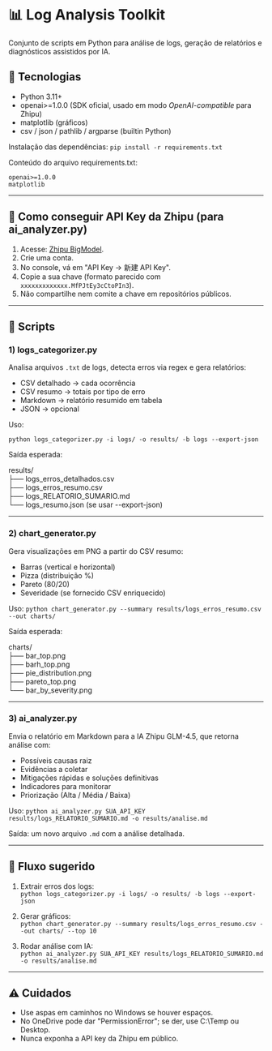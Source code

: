 # 📊 Log Analysis Toolkit

Conjunto de scripts em Python para análise de logs, geração de relatórios e diagnósticos assistidos por IA.  

## 🚀 Tecnologias

- Python 3.11+  
- openai>=1.0.0 (SDK oficial, usado em modo *OpenAI-compatible* para Zhipu)  
- matplotlib (gráficos)  
- csv / json / pathlib / argparse (builtin Python)  

Instalação das dependências:
`
pip install -r requirements.txt
`

Conteúdo do arquivo requirements.txt:

``
openai>=1.0.0
``
</br>
``
matplotlib
``

---

## 🔑 Como conseguir API Key da Zhipu (para ai_analyzer.py)

1. Acesse: <a href="https://open.bigmodel.cn/">Zhipu BigModel</a>.  
2. Crie uma conta.  
3. No console, vá em "API Key → 新建 API Key".  
4. Copie a sua chave (formato parecido com `xxxxxxxxxxxxx.MfPJtEy3cCtoPIn3`).  
5. Não compartilhe nem comite a chave em repositórios públicos.  

---

## 📂 Scripts

### 1) logs_categorizer.py

Analisa arquivos `.txt` de logs, detecta erros via regex e gera relatórios:

- CSV detalhado → cada ocorrência  
- CSV resumo → totais por tipo de erro  
- Markdown → relatório resumido em tabela  
- JSON → opcional  

Uso:

`
python logs_categorizer.py -i logs/ -o results/ -b logs --export-json
`

Saída esperada:

results/  
├── logs_erros_detalhados.csv  
├── logs_erros_resumo.csv  
├── logs_RELATORIO_SUMARIO.md  
└── logs_resumo.json   (se usar --export-json)  


---

### 2) chart_generator.py

Gera visualizações em PNG a partir do CSV resumo:

- Barras (vertical e horizontal)  
- Pizza (distribuição %)  
- Pareto (80/20)  
- Severidade (se fornecido CSV enriquecido)  

Uso:
`
python chart_generator.py --summary results/logs_erros_resumo.csv --out charts/
`

Saída esperada:

charts/  
├── bar_top.png  
├── barh_top.png  
├── pie_distribution.png  
├── pareto_top.png  
└── bar_by_severity.png  


---

### 3) ai_analyzer.py

Envia o relatório em Markdown para a IA Zhipu GLM-4.5, que retorna análise com:

- Possíveis causas raiz  
- Evidências a coletar  
- Mitigações rápidas e soluções definitivas  
- Indicadores para monitorar  
- Priorização (Alta / Média / Baixa)  

Uso:
`
python ai_analyzer.py SUA_API_KEY results/logs_RELATORIO_SUMARIO.md -o results/analise.md
`

Saída: um novo arquivo `.md` com a análise detalhada.  

---

## 🔄 Fluxo sugerido

1. Extrair erros dos logs:  
   ``python logs_categorizer.py -i logs/ -o results/ -b logs --export-json``

2. Gerar gráficos:  
   ``python chart_generator.py --summary results/logs_erros_resumo.csv --out charts/ --top 10``  

3. Rodar análise com IA:  
   ``python ai_analyzer.py SUA_API_KEY results/logs_RELATORIO_SUMARIO.md -o results/analise.md``  

---

## ⚠️ Cuidados

- Use aspas em caminhos no Windows se houver espaços.  
- No OneDrive pode dar "PermissionError"; se der, use C:\Temp ou Desktop.  
- Nunca exponha a API key da Zhipu em público.  
